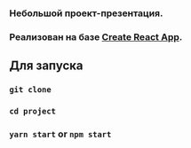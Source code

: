 ### Небольшой проект-презентация.
### Реализован на базе [Create React App](https://github.com/facebook/create-react-app).

## Для запуска

### `git clone`
### `cd project`
### `yarn start` or `npm start`

